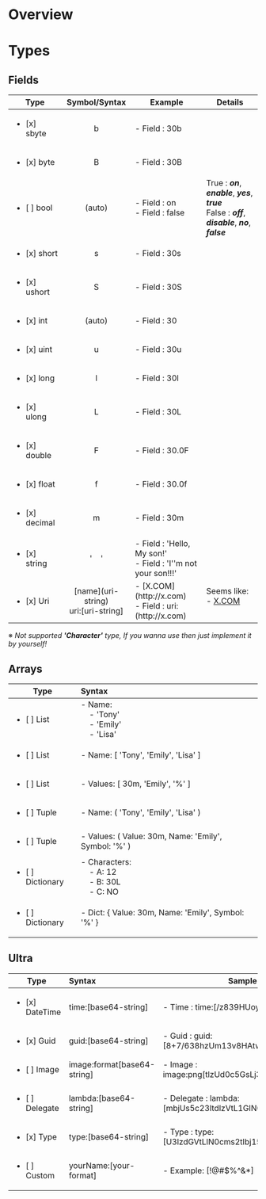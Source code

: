 ﻿# Overview
 
# Types
## Fields
| Type | Symbol/Syntax | Example | Details |
| ---- |:---:| --- | --- |
|<ul><li>[x] sbyte</li></ul> | b | - Field : 30b |
|<ul><li>[x] byte</li></ul> | B | - Field : 30B |
|<ul><li>[ ] bool </li></ul> | (auto) | - Field : on <br> - Field : false | True : **_on_**, **_enable_**, **_yes_**, **_true_**<br>False : **_off_**, **_disable_**, **_no_**, **_false_** 
|<ul><li>[x] short </li></ul>| s | - Field : 30s |
|<ul><li>[x] ushort </li></ul>| S | - Field : 30S |
|<ul><li>[x] int </li></ul>|  (auto) | - Field : 30 |
|<ul><li>[x] uint</li></ul> | u | - Field : 30u |
|<ul><li>[x] long </li></ul>| l | - Field : 30l |
|<ul><li>[x] ulong</li></ul> | L | - Field : 30L |
|<ul><li>[x] double</li></ul> | F | - Field : 30.0F |
|<ul><li>[x] float </li></ul>| f | - Field : 30.0f |
|<ul><li>[x] decimal</li></ul> | m | - Field : 30m  |
|<ul><li>[x] string </li></ul>| '&nbsp;&nbsp;&nbsp;&nbsp;' | - Field : 'Hello, My son!' <br>  - Field : 'I''m not your son!!!' |
|<ul><li>[x] Uri</li></ul> | \[name](uri-string)<br>uri:[uri-string] | - \[X.COM](http:\/\/x.com)<br>- Field : uri:(http:\/\/x.com) | Seems like: - [X.COM](http://x.com)<br><br>   |

※ *_Not supported_* **_'Character'_** *_type, If you wanna use then just implement it by yourself!_*
## Arrays
| Type | Syntax |
| ---- |:--------- |
|<ul><li>[ ] List</li></ul> | - Name: <br>&nbsp;&nbsp;&nbsp;&nbsp;- 'Tony'<br>&nbsp;&nbsp;&nbsp;&nbsp;- 'Emily'<br>&nbsp;&nbsp;&nbsp;&nbsp;- 'Lisa'<br> |
|<ul><li>[ ] List</li></ul> | - Name: [ 'Tony', 'Emily', 'Lisa' ] |
|<ul><li>[ ] List</li></ul> | - Values: [ 30m, 'Emily', '%' ] |
|<ul><li>[ ] Tuple</li></ul> | - Name: ( 'Tony', 'Emily', 'Lisa' ) |
|<ul><li>[ ] Tuple </li></ul>| - Values: ( Value: 30m, Name: 'Emily', Symbol: '%' ) |
|<ul><li>[ ] Dictionary</li></ul> | - Characters: <br>&nbsp;&nbsp;&nbsp;&nbsp;- A: 12<br>&nbsp;&nbsp;&nbsp;&nbsp;- B: 30L<br>&nbsp;&nbsp;&nbsp;&nbsp;- C: NO<br> |
|<ul><li>[ ] Dictionary</li></ul> | - Dict: { Value: 30m, Name: 'Emily', Symbol: '%' } |

## Ultra
| Type | Syntax | Sample |
| ---- |:--------- | --- |
|<ul><li>[x] DateTime </li></ul>| time:[base64-string] | - Time : time:[/z839HUoyms=] | ISO-8601 / RFC-1123
|<ul><li>[x] Guid </li></ul>| guid:[base64-string] | - Guid : guid:[8+7/638hzUm13v8HAtwNtw==] |
|<ul><li>[ ] Image </li></ul>| image:format[base64-string] | - Image : image:png[tlzUd0c5GsLj3l2tVNl1mb...etc] |
|<ul><li>[ ] Delegate</li></ul> | lambda:[base64-string] | - Delegate : lambda:[mbjUs5c23ltdlzVtL1GlN0...etc] |
|<ul><li>[x] Type </li></ul>| type:[base64-string] | - Type : type:[U3lzdGVtLlN0cms2tlbj15...etc] |
|<ul><li>[ ] Custom </li></ul>| yourName:[your-format] | - Example: [!@#$%^&*]


